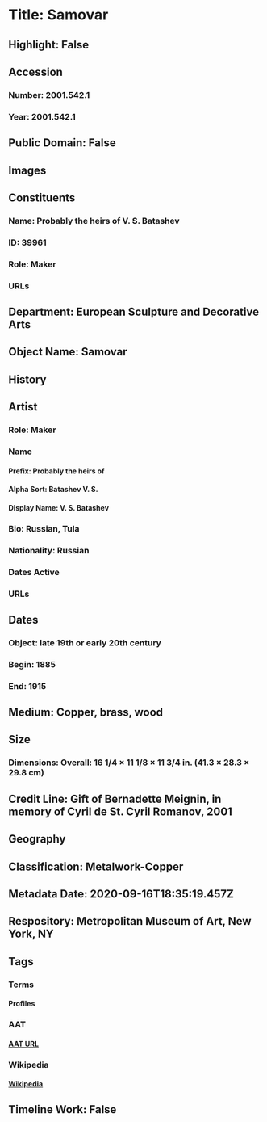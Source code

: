 # Title: Samovar
## Highlight: False
## Accession
### Number: 2001.542.1
### Year: 2001.542.1
## Public Domain: False
## Images
## Constituents
### Name: Probably the heirs of V. S. Batashev
### ID: 39961
### Role: Maker
### URLs
## Department: European Sculpture and Decorative Arts
## Object Name: Samovar
## History
## Artist
### Role: Maker
### Name
#### Prefix: Probably the heirs of
#### Alpha Sort: Batashev V. S.
#### Display Name: V. S. Batashev
### Bio: Russian, Tula
### Nationality: Russian
### Dates Active
### URLs
## Dates
### Object: late 19th or early 20th century
### Begin: 1885
### End: 1915
## Medium: Copper, brass, wood
## Size
### Dimensions: Overall: 16 1/4 × 11 1/8 × 11 3/4 in. (41.3 × 28.3 × 29.8 cm)
## Credit Line: Gift of Bernadette Meignin, in memory of Cyril de St. Cyril Romanov, 2001
## Geography
## Classification: Metalwork-Copper
## Metadata Date: 2020-09-16T18:35:19.457Z
## Respository: Metropolitan Museum of Art, New York, NY
## Tags
### Terms
#### Profiles
### AAT
#### [AAT URL](http://vocab.getty.edu/page/aat/300123319)
### Wikipedia
#### [Wikipedia]()
## Timeline Work: False